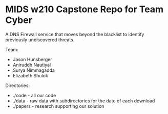 # MIDS w210 Capstone Repo for Team Cyber

A DNS Firewall service that moves beyond the blacklist to identify previously undiscovered threats.

Team:
- Jason Hunsberger
- Aniruddh Nautiyal
- Surya Nimmagadda
- Elizabeth Shulok

Directories:
- ./code - all our code
- ./data - raw data with subdirectories for the date of each download
- ./papers - research supporting our solution

